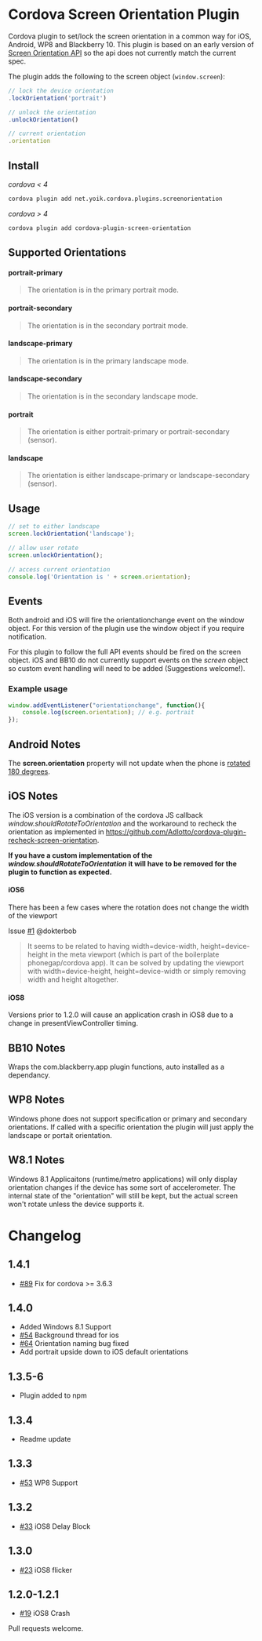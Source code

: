 # Cordova Screen Orientation Plugin

Cordova plugin to set/lock the screen orientation in a common way for iOS, Android, WP8 and Blackberry 10.  This plugin is based on an early version of [Screen Orientation API](http://www.w3.org/TR/screen-orientation/) so the api does not currently match the current spec.

The plugin adds the following to the screen object (`window.screen`):

```js
// lock the device orientation
.lockOrientation('portrait')

// unlock the orientation
.unlockOrientation()

// current orientation
.orientation
```

## Install

_cordova < 4_

```bash
cordova plugin add net.yoik.cordova.plugins.screenorientation
```
_cordova > 4_

```bash
cordova plugin add cordova-plugin-screen-orientation
```

## Supported Orientations

#### portrait-primary
> The orientation is in the primary portrait mode.

#### portrait-secondary
> The orientation is in the secondary portrait mode.

#### landscape-primary
> The orientation is in the primary landscape mode.

#### landscape-secondary
> The orientation is in the secondary landscape mode.

#### portrait
> The orientation is either portrait-primary or portrait-secondary (sensor).

#### landscape
> The orientation is either landscape-primary or landscape-secondary (sensor).

## Usage

```js
// set to either landscape
screen.lockOrientation('landscape');

// allow user rotate
screen.unlockOrientation();

// access current orientation
console.log('Orientation is ' + screen.orientation);
```

## Events

Both android and iOS will fire the orientationchange event on the window object.
For this version of the plugin use the window object if you require notification.

For this plugin to follow the full API events should be fired on the screen object.
iOS and BB10 do not currently support events on the _screen_ object so custom event
handling will need to be added (Suggestions welcome!).

### Example usage

```js
window.addEventListener("orientationchange", function(){
    console.log(screen.orientation); // e.g. portrait
});
```

## Android Notes

The __screen.orientation__ property will not update when the phone is [rotated 180 degrees](http://www.quirksmode.org/dom/events/orientationchange.html).

## iOS Notes

The iOS version is a combination of the cordova JS callback _window.shouldRotateToOrientation_ and the workaround to recheck the orientation as implemented in https://github.com/Adlotto/cordova-plugin-recheck-screen-orientation.

__If you have a custom implementation of the _window.shouldRotateToOrientation_ it will have to be removed for the plugin to function as expected.__

#### iOS6

There has been a few cases where the rotation does not change the width of the viewport

Issue [#1](https://github.com/gbenvenuti/cordova-plugin-screen-orientation/issues/1) @dokterbob

>It seems to be related to having width=device-width, height=device-height in the meta viewport (which is part of the boilerplate phonegap/cordova app). It can be solved by updating the viewport with width=device-height, height=device-width or simply removing width and height altogether.

#### iOS8

Versions prior to 1.2.0 will cause an application crash in iOS8 due to a change in presentViewController timing.

## BB10 Notes

Wraps the com.blackberry.app plugin functions, auto installed as a dependancy.

## WP8 Notes

Windows phone does not support specification or primary and secondary orientations.  If called with a specific orientation the plugin will just apply the landscape or portait orientation.

## W8.1 Notes

Windows 8.1 Applicaitons (runtime/metro applications) will only display orientation changes if the device has some sort of accelerometer.  The internal state of the "orientation" will still be kept, but the actual screen won't rotate unless the device supports it.

# Changelog

## 1.4.1
* [#89](https://github.com/gbenvenuti/cordova-plugin-screen-orientation/pull/89) Fix for cordova >= 3.6.3

## 1.4.0
* Added Windows 8.1 Support
* [#54](https://github.com/gbenvenuti/cordova-plugin-screen-orientation/pull/54) Background thread for ios
* [#64](https://github.com/gbenvenuti/cordova-plugin-screen-orientation/pull/64) Orientation naming bug fixed
* Add portrait upside down to iOS default orientations

## 1.3.5-6
* Plugin added to npm

## 1.3.4
* Readme update

## 1.3.3
* [#53](https://github.com/gbenvenuti/cordova-plugin-screen-orientation/pull/53) WP8 Support

## 1.3.2

* [#33](https://github.com/gbenvenuti/cordova-plugin-screen-orientation/issues/33) iOS8 Delay Block

## 1.3.0

* [#23](https://github.com/gbenvenuti/cordova-plugin-screen-orientation/issues/23) iOS8 flicker

## 1.2.0-1.2.1

* [#19](https://github.com/gbenvenuti/cordova-plugin-screen-orientation/issues/19) iOS8 Crash



Pull requests welcome.
